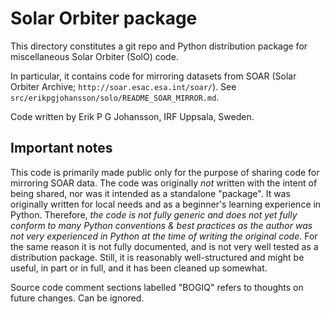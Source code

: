 # Solar Orbiter package

This directory constitutes a git repo and Python distribution package for miscellaneous Solar Orbiter (SolO) code.

In particular, it contains code for mirroring datasets from SOAR (Solar Orbiter Archive; `http://soar.esac.esa.int/soar/`). See `src/erikpgjohansson/solo/README_SOAR_MIRROR.md`.

Code written by Erik P G Johansson, IRF Uppsala, Sweden.



## Important notes

This code is primarily made public only for the purpose of sharing code for mirroring SOAR data. The code was originally *not* written with the intent of being shared, nor was it intended as a standalone "package". It was originally written for local needs and as a beginner's learning experience in Python. Therefore, *the code is not fully generic and does not yet fully conform to many Python conventions & best practices as the author was not very experienced in Python at the time of writing the original code*. For the same reason it is not fully documented, and is not very well tested as a distribution package. Still, it is reasonably well-structured and might be useful, in part or in full, and it has been cleaned up somewhat.

Source code comment sections labelled "BOGIQ" refers to thoughts on future changes. Can be ignored.
